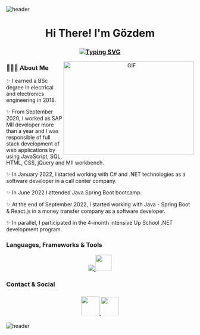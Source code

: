 ![header](https://capsule-render.vercel.app/api?type=wave&color=gradient&height=150&section=header)
 <h1 align="center">Hi There! I'm Gözdem</h1>
<h3 align="center">
 
[![Typing SVG](https://readme-typing-svg.demolab.com?font=Edu+NSW+ACT+Foundation&weight=500&size=30&pause=1000&color=F70404&width=435&lines=FullStack+Software+Developer)](https://git.io/typing-svg)

</h3>


<a target="_blank" align="center">
  <img align="right" top="500" height="250" width="350" alt="GIF" src="https://temforce.net/wp-content/uploads/2019/07/WOMAN-ALPHA.gif">
</a>

### 👩🏼‍💻 About Me 
✨ I earned a BSc degree in electrical and electronics engineering in 2018.

✨ From September 2020, I worked as SAP MII developer more than a year and I was responsible of full stack development of web applications by using JavaScript, SQL, HTML, CSS, jQuery and MII workbench.

✨ In January 2022, I started working with C# and .NET technologies as a software developer in a call center company.

✨ In June 2022 I attended Java Spring Boot bootcamp.

✨ At the end of September 2022, I started working with Java - Spring Boot & React.js in a money transfer company as a software developer. 

✨ In parallel, I participated in the 4-month intensive Up School .NET development program.

### Languages, Frameworks & Tools

<p align="center">
<a href="https://skillicons.dev">
    <img src="https://skillicons.dev/icons?&theme=light&i=dotnet,cs,java,spring,js,jquery,react,html,css,git,gitlab,github,docker,postgres"/>
    <img height="43" src="https://cdn.jsdelivr.net/gh/devicons/devicon/icons/microsoftsqlserver/microsoftsqlserver-plain.svg" />
  </a>
</p>

### Contact & Social
<h3 align="center">
 <a href="https://www.linkedin.com/in/gozdemogus/">
   <img height=50 src="https://cdn.jsdelivr.net/gh/devicons/devicon/icons/linkedin/linkedin-original.svg"/>
 </a>
 <a href="https://medium.com/@gozdemog">
   <img height=49 src="https://camo.githubusercontent.com/a583b5ce3b463c784cb87592b3da7b9b9d014d7a16adfff04b91cb1452ae4ca2/68747470733a2f2f6564656e742e6769746875622e696f2f537570657254696e7949636f6e732f696d616765732f7376672f6d656469756d2e737667"/>
 </a>
</h3>

![header](https://capsule-render.vercel.app/api?type=wave&color=gradient&height=150&section=footer)
 
